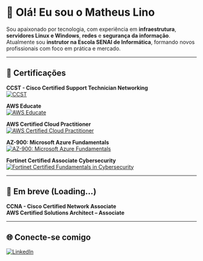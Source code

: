 # 👋 Olá! Eu sou o Matheus Lino

Sou apaixonado por tecnologia, com experiência em **infraestrutura**, **servidores Linux e Windows**, **redes** e **segurança da informação**.  
Atualmente sou **instrutor na Escola SENAI de Informática**, formando novos profissionais com foco em prática e mercado.

---

## 📜 Certificações

**CCST - Cisco Certified Support Technician Networking**  
[![CCST](https://images.credly.com/size/160x160/images/57d88bab-75be-4400-a2fd-dbfa8e2b056e/image.png)](https://www.credly.com/badges/5123ad45-c289-473e-b451-52eaccd2d569)

**AWS Educate**  
[![AWS Educate](https://images.credly.com/size/160x160/images/e7bf6727-22cf-45d6-ad9c-76ab57c3f11b/image.png)](https://www.credly.com/badges/20c9bde6-e9ed-4c6f-a675-f008a017018c/linked_in?t=stdxdk)

**AWS Certified Cloud Practitioner**  
[![AWS Certified Cloud Practitioner](https://images.credly.com/size/160x160/images/00634f82-b07f-4bbd-a6bb-53de397fc3a6/image.png)](https://www.credly.com/badges/de86ee7a-abed-4148-b9ab-2ee11161f6fc/linked_in)

**AZ-900: Microsoft Azure Fundamentals**  
[![AZ-900: Microsoft Azure Fundamentals](https://images.credly.com/size/110x110/images/be8fcaeb-c769-4858-b567-ffaaa73ce8cf/image.png)](https://www.credly.com/badges/ca7aa5f0-9cd3-41cd-af03-4c5191ff7f74/linked_in?t=rb0fyv)

**Fortinet Certified Associate Cybersecurity**  
[![Fortinet Certified Fundamentals in Cybersecurity](https://images.credly.com/size/160x160/images/20082fc1-94af-4773-9df0-28856b566748/image.png)](https://www.credly.com/badges/836eed8c-c270-4863-b1aa-c070c9094945/linked_in?t=st0a56)

---

## 🚧 Em breve (Loading...)

**CCNA - Cisco Certified Network Associate**  
**AWS Certified Solutions Architect – Associate**

---

## 🌐 Conecte-se comigo

[![LinkedIn](https://img.shields.io/badge/LinkedIn-Perfil-blue?style=for-the-badge&logo=linkedin)](https://www.linkedin.com/in/matheus-lino-955271195/)
